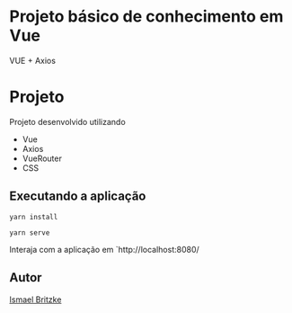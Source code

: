 # Projeto básico de conhecimento em Vue
VUE +  Axios

# Projeto
Projeto desenvolvido utilizando 
- Vue
- Axios
- VueRouter
- CSS

## Executando a aplicação
```
yarn install
```
```
yarn serve
```
Interaja com a aplicação em `http://localhost:8080/

## Autor
[Ismael Britzke](https://github.com/ibritzke)
